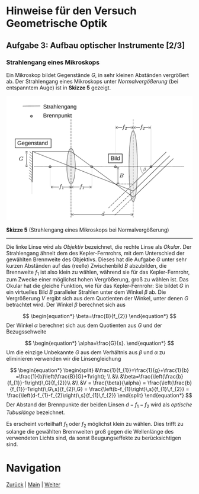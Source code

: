 # Hinweise für den Versuch Geometrische Optik

## Aufgabe 3: Aufbau optischer Instrumente [2/3]

### Strahlengang eines Mikroskops

Ein Mikroskop bildet Gegenstände $G$, in sehr kleinen Abständen vergrößert ab. Der Strahlengang eines Mikroskops unter *Normalvergößerung* (bei entspanntem Auge) ist in **Skizze 5** gezeigt. 

<img src="../figures/Mikroskop.png" width="900" style="zoom:100%;" />

**Skizze 5** (Strahlengang eines Mikroskops bei Normalvergößerung)

---

Die linke Linse wird als *Objektiv* bezeichnet, die rechte Linse als *Okular*. Der Strahlengang ähnelt dem des Kepler-Fernrohrs, mit dem Unterschied der gewählten Brennweite des Objektivs. Dieses hat die Aufgabe $G$ unter sehr kurzen Abständen auf das (reelle) Zwischenbild $B$ abzubilden, die Brennweite $f_{1}$ ist also klein zu wählen, während sie für das Kepler-Fernrohr, zum Zwecke einer möglichst hohen Vergrößerung, groß zu wählen ist. Das Okular hat die gleiche Funktion, wie für das Kepler-Fernrohr: Sie bildet $G$ in ein virtuelles Bild $B$ paralleler Strahlen unter dem Winkel $\beta$ ab. Die Vergrößerung $V$ ergibt sich aus dem Quotienten der Winkel, unter denen $G$ betrachtet wird. Der Winkel $\beta$ berechnet sich aus 

$$
\begin{equation*}
\beta=\frac{B}{f_{2}}
\end{equation*}
$$
Der Winkel $\alpha$ berechnet sich aus dem Quotienten aus $G$ und der Bezugssehweite

$$
\begin{equation*}
\alpha=\frac{G}{s}.
\end{equation*}
$$
Um die einzige Unbekannte $G$ aus dem Verhältnis aus $\beta$ und $\alpha$ zu eliminieren verwenden wir die Linsengleichung

$$
\begin{equation*}
\begin{split}
&\frac{1}{f_{1}}=\frac{1}{g}+\frac{1}{b}
=\frac{1}{b}\left(\frac{B}{G}+1\right); \\
&\\
&\beta=\frac{\left(\frac{b}{f_{1}}-1\right)\,G}{f_{2}}\\
&\\
&V = \frac{\beta}{\alpha} = \frac{\left(\frac{b}{f_{1}}-1\right)\,G\,s}{f_{2}\,G} = \frac{\left(b-f_{1}\right)\,s}{f_{1}\,f_{2}} = \frac{\left(d-f_{1}-f_{2}\right)\,s}{f_{1}\,f_{2}}
\end{split}
\end{equation*}
$$
Der Abstand der Brennpunkte der beiden Linsen $d-f_{1}-f_{2}$ wird als *optische Tubuslänge* bezeichnet. 

Es erscheint vorteilhaft $f_{1}$ oder $f_{2}$ möglichst klein zu wählen. Dies trifft zu solange die gewählten Brennweiten groß gegen die Wellenlänge des verwendeten Lichts sind, da sonst Beugungseffekte zu berücksichtigen sind.

# Navigation

[Zurück](https://gitlab.kit.edu/kit/etp-lehre/p1-praktikum/students/-/tree/main/Geometrische_Optik/doc/Hinweise-Aufgabe-3.md) | [Main](https://gitlab.kit.edu/kit/etp-lehre/p1-praktikum/students/-/tree/main/Geometrische_Optik) | [Weiter](https://gitlab.kit.edu/kit/etp-lehre/p1-praktikum/students/-/tree/main/Geometrische_Optik/doc/Hinweise-Aufgabe-3-b.md)

